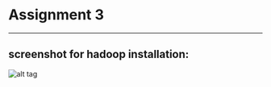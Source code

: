 Assignment 3
======================


-------
screenshot for hadoop installation:
-------


![alt tag](http://104.131.135.146/BigData/Hadoop.png)
